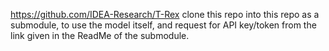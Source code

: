 https://github.com/IDEA-Research/T-Rex 
clone this repo into this repo as a submodule, to use the model itself, and request for API key/token from the link given in the ReadMe of the submodule.
